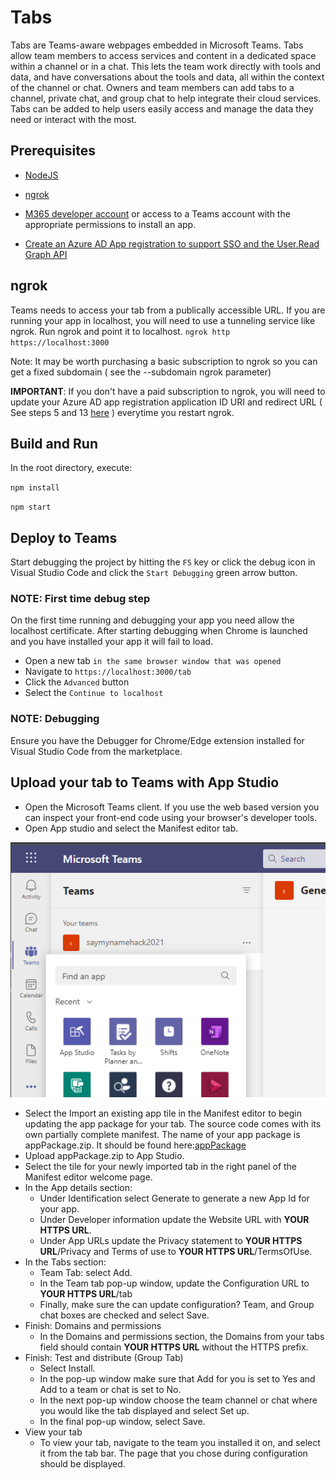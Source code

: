 # Tabs

Tabs are Teams-aware webpages embedded in Microsoft Teams. Tabs allow team members to access services and content in a dedicated space within a channel or in a chat. This lets the team work directly with tools and data, and have conversations about the tools and data, all within the context of the channel or chat.
Owners and team members can add tabs to a channel, private chat, and group chat to help integrate their cloud services. Tabs can be added to help users easily access and manage the data they need or interact with the most. 

## Prerequisites
-  [NodeJS](https://nodejs.org/en/)

-  [ngrok](https://ngrok.com/)

-  [M365 developer account](https://docs.microsoft.com/en-us/microsoftteams/platform/concepts/build-and-test/prepare-your-o365-tenant) or access to a Teams account with the appropriate permissions to install an app.

-  [Create an Azure AD App registration to support SSO and the User.Read Graph API](https://aka.ms/teams-toolkit-sso-appreg)

## ngrok

Teams needs to access your tab from a publically accessible URL. If you are running your app in localhost, you will need to use a tunneling service like ngrok. Run ngrok and point it to localhost.
  `ngrok http https://localhost:3000`

Note: It may be worth purchasing a basic subscription to ngrok so you can get a fixed subdomain ( see the --subdomain ngrok parameter)

**IMPORTANT**: If you don't have a paid subscription to ngrok, you will need to update your Azure AD app registration application ID URI and redirect URL ( See steps 5 and 13 [here](https://docs.microsoft.com/en-us/microsoftteams/platform/tabs/how-to/authentication/auth-aad-sso#steps) ) everytime you restart ngrok.

## Build and Run

In the root directory, execute:

`npm install`

`npm start`

## Deploy to Teams
Start debugging the project by hitting the `F5` key or click the debug icon in Visual Studio Code and click the `Start Debugging` green arrow button.

### NOTE: First time debug step
On the first time running and debugging your app you need allow the localhost certificate.  After starting debugging when Chrome is launched and you have installed your app it will fail to load.

- Open a new tab `in the same browser window that was opened`
- Navigate to `https://localhost:3000/tab`
- Click the `Advanced` button
- Select the `Continue to localhost`

### NOTE: Debugging
Ensure you have the Debugger for Chrome/Edge extension installed for Visual Studio Code from the marketplace.

## Upload your tab to Teams with App Studio
- Open the Microsoft Teams client. If you use the web based version you can inspect your front-end code using your browser's developer tools.
- Open App studio and select the Manifest editor tab.

![appstudio](./images/appstudio.PNG)
- Select the Import an existing app tile in the Manifest editor to begin updating the app package for your tab. The source code comes with its own partially complete manifest. The name of your app package is appPackage.zip. It should be found here:[appPackage](./appPackage)
- Upload appPackage.zip to App Studio.
- Select the tile for your newly imported tab in the right panel of the Manifest editor welcome page.
- In the App details section:
    - Under Identification select Generate to generate a new App Id for your app.
    - Under Developer information update the Website URL with __YOUR HTTPS URL__.
    - Under App URLs update the Privacy statement to __YOUR HTTPS URL__/Privacy and Terms of use to __YOUR HTTPS URL__/TermsOfUse.
- In the Tabs section:
    - Team Tab: select Add.
    - In the Team tab pop-up window, update the Configuration URL to __YOUR HTTPS URL__/tab
    - Finally, make sure the can update configuration? Team, and Group chat boxes are checked and select Save.
- Finish: Domains and permissions
    - In the Domains and permissions section, the Domains from your tabs field should contain __YOUR HTTPS URL__ without the HTTPS prefix.
- Finish: Test and distribute (Group Tab)
    - Select Install.
    - In the pop-up window make sure that Add for you is set to Yes and Add to a team or chat is set to No.
    - In the next pop-up window choose the team channel or chat where you would like the tab displayed and select Set up.
    - In the final pop-up window,  select Save.
- View your tab
    - To view your tab, navigate to the team you installed it on, and select it from the tab bar. The page that you chose during configuration should be displayed.


